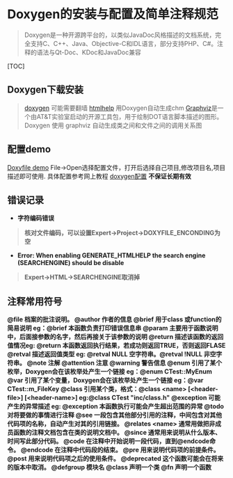 # Doxygen的安装与配置及简单注释规范

>Doxygen是一种开源跨平台的，以类似JavaDoc风格描述的文档系统，完全支持C、C++、Java、Objective-C和IDL语言，部分支持PHP、C#。注释的语法与Qt-Doc、KDoc和JavaDoc兼容

[TOC]

## Doxygen下载安装

>[doxygen](http://www.stack.nl/~dimitri/doxygen/download.html) 可能需要翻墙
[htmlhelp](https://msdn.microsoft.com/en-us/library/ms669985.aspx) 用Doxygen自动生成chm
[Graphviz](http://www.skycn.com/soft/appid/6971.html)是一个由AT&T实验室启动的开源工具包，用于绘制DOT语言脚本描述的图形。Doxygen 使用 graphviz 自动生成类之间和文件之间的调用关系图

## 配置demo

[Doxyfile demo](./Doxyfile) File->Open选择配置文件，打开后选择自己项目,修改项目名,项目描述即可使用. 具体配置参考网上教程 [doxygen配置](https://blog.csdn.net/andy_93/article/details/53125776) <strong>不保证长期有效<strong>

## 错误记录

- 字符编码错误

>核对文件编码，可以设置Expert->Project->DOXYFILE_ENCONDING为空

- Error: When enabling GENERATE_HTMLHELP the search engine (SEARCHENGINE) should be disable

>Expert->HTML->SEARCHENGINE取消掉

## 注释常用符号

@file 档案的批注说明。
@author 作者的信息
@brief 用于class 或function的简易说明 eg：@brief 本函数负责打印错误信息串
@param 主要用于函数说明中，后面接参数的名字，然后再接关于该参数的说明
@return 描述该函数的返回值情况eg: @return 本函数返回执行结果，若成功则返回TRUE，否则返回FLASE
@retval 描述返回值类型 eg: @retval NULL 空字符串。@retval !NULL 非空字符串。
@note 注解
@attention 注意
@warning 警告信息
@enum 引用了某个枚举，Doxygen会在该枚举处产生一个链接 eg：@enum CTest::MyEnum
@var 引用了某个变量，Doxygen会在该枚举处产生一个链接 eg：@var CTest::m_FileKey
@class 引用某个类，格式：@class \<name\> [\<header-file\>] [\<header-name\>] eg:@class CTest "inc/class.h"
@exception 可能产生的异常描述 eg: @exception 本函数执行可能会产生超出范围的异常
@todo 对将要做的事情进行注释
@see 一段包含其他部分引用的注释，中间包含对其他代码项的名称，自动产生对其的引用链接。
@relates \<name\> 通常用做把非成员函数的注释文档包含在类的说明文档中。
@since 通常用来说明从什么版本、时间写此部分代码。
@code  在注释中开始说明一段代码，直到@endcode命令。
@endcode  在注释中代码段的结束。
@pre 用来说明代码项的前提条件。
@post 用来说明代码项之后的使用条件。
@deprecated 这个函数可能会在将来的版本中取消。
@defgroup 模块名
@class 声明一个类
@fn 声明一个函数
